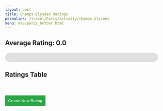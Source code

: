 ```yaml
---
layout: post 
title: Champs-Élysées Ratings
permalink: /travel/Paris/activity/champs_elysees
menu: nav/paris_hotbar.html
---
```



<div id="rating-display">
    <h2>Average Rating: 0.0</h2>
</div>

<div id="rating-bar-container">
    <div id="rating-bar" class="rating-bar"></div>
    <span id="rating-bar-text" class="rating-bar-text">0/10</span>
</div>

<h2>Ratings Table</h2>
<table id="ratings-table" class="ratings-table">
    <!-- Table content will be dynamically added here -->
</table>

<button id="createNewRatingBtn" class="create-rating-btn">Create New Rating</button>

<style>
    .ratings-table {
        width: 100%;
        border-collapse: collapse;
        margin-top: 20px;
    }

    .ratings-table th,
    .ratings-table td {
        border: 1px solid #ddd;
        padding: 8px;
        text-align: left;
    }

    .ratings-table th {
        background-color: #f2f2f2;
        color: #000;
    }

    .edit-rating-input {
        width: 50px;
        text-align: center;
    }

    .action-btn {
        background-color: #007bff;
        color: white;
        padding: 5px 10px;
        border: none;
        cursor: pointer;
    }

    .action-btn:hover {
        background-color: #0056b3;
    }

    .create-rating-btn {
        background-color: #28a745;
        color: white;
        padding: 10px;
        border: none;
        cursor: pointer;
        margin-top: 20px;
    }

    .create-rating-btn:hover {
        background-color: #218838;
    }
    #rating-bar-container {
        position: relative;
        width: 100%;
        background-color: #e0e0e0;
        border-radius: 25px;
        overflow: hidden;
        height: 30px;
        margin-top: 20px;
    }

    .rating-bar {
        height: 100%;
        background-color: #6a0dad; /* Purple color */
        width: 0;
        transition: width 0.5s ease-in-out;
    }

    .rating-bar-text {
        position: absolute;
        width: 100%;
        text-align: center;
        line-height: 30px;
        color: white;
        font-weight: bold;
    }
</style>

<script type="module">
    import { pythonURI, fetchOptions } from '{{site.baseurl}}/assets/js/api/config.js';

    const POST_ID = 5; // Static Post ID for Champs-Élysées

    // Fetch and display the overall rating for Champs-Élysées
    async function fetchAndDisplayRating() {
        try {
            const response = await fetch(`${pythonURI}/api/rate?post_id=${POST_ID}`, fetchOptions);
            const data = await response.json();

            const totalRating = data.reduce((sum, rating) => sum + rating.rating, 0);
            const averageRating = (totalRating / data.length).toFixed(2);
            document.querySelector('#rating-display h2').textContent = `Average Rating for Champs-Élyséese: ${averageRating}`;

            // Update the rating bar
            const ratingBar = document.getElementById('rating-bar');
            const ratingBarText = document.getElementById('rating-bar-text');
            const ratingPercentage = (averageRating / 10) * 100;
            ratingBar.style.width = `${ratingPercentage}%`;
            ratingBarText.textContent = `${averageRating}/10`;
        } catch (error) {
            console.error("Error fetching rating:", error);
            document.getElementById('rating-display').textContent = "Failed to load rating.";
        }
    }

    // Submit a new rating
    async function submitRate(rating) {
        try {
            await fetch(`${pythonURI}/api/rate`, {
                ...fetchOptions,
                method: 'POST',
                headers: { 'Content-Type': 'application/json' },
                body: JSON.stringify({ post_id: POST_ID, rating: rating }),
            });

            fetchAndDisplayRating(); // Refresh the rating display
            createRatingsTable(); // Refresh the table
        } catch (error) {
            console.error("Error creating new rating:", error);
        }
    }

    // Update a rating
    // Update the rating
    
    async function updateRate(index, newRating) {
        console.log(index)
        try {
            const response = await fetch(`${pythonURI}/api/rate`, {
                method: 'PUT',
                headers: { 
                    'Accept': 'application/json',
                    'Content-Type': 'application/json',
                },
                body: JSON.stringify({
                    rating_id: index.rating_id,  // Use the correct ID for the rating to update
                    rating: newRating  // Pass the new rating value
                }),
                credentials: 'include',  // This ensures that cookies and session info are included
            });

            if (!response.ok) {
                console.error('Failed to update rating:', response.statusText);
                /*
                console.error(index);
                console.log(index);
                */
                return;
            }

            // Refresh the rating display and table
            fetchAndDisplayRating();
            createRatingsTable();
        } catch (error) {
            console.error("Error updating rating:", error);
        }
    }

    // Delete a rating
    async function deleteRate(index) {
        try {
            // Sending DELETE request with post_id to delete a specific rating
            await fetch(`${pythonURI}/api/rate`, {
                ...fetchOptions,
                method: 'DELETE',
                headers: { 
                    'Accept': 'application/json',
                    'Content-Type': 'application/json'
                },
                body: JSON.stringify({ rating_id: index.rating_id }),  // Use rating_id from the backend response
            });

            // Refresh the rating display and table
            fetchAndDisplayRating();
            createRatingsTable();
        } catch (error) {
            console.error("Error deleting rating:", error);
        }
    }
    

    // Dynamically create the ratings table
    async function createRatingsTable() {
        const table = document.getElementById("ratings-table");
        table.innerHTML = ""; // Clear existing table content

        try {
            const response = await fetch(`${pythonURI}/api/rate?post_id=${POST_ID}`, fetchOptions);
            const data = await response.json();

            if (data.length === 0) {
                table.innerHTML = "<tr><td colspan='3'>No ratings available.</td></tr>";
                return;
            }

            // Create table header
            const header = document.createElement("thead");
            header.innerHTML = `
                <tr>
                    <th>Rating</th>
                    <th>User ID</th>
                    <th>Actions</th>
                </tr>`;
            table.appendChild(header);

            // Create table body
            const body = document.createElement("tbody");
            data.forEach((rating, index) => {
                const row = document.createElement("tr");

                row.innerHTML = `
                    <td>${rating.rating}</td>
                    <td>${rating.username}</td>
                    <td>
                        <button class="action-btn" id="update-btn-${index}">Update</button>
                        <button class="action-btn" id="delete-btn-${index}">Delete</button>
                    </td>
                `;

                body.appendChild(row);
            });
            table.appendChild(body);

            // Bind event listeners dynamically after elements are added
            data.forEach((rating, index) => {
                const updateButton = document.getElementById(`update-btn-${index}`);
                const deleteButton = document.getElementById(`delete-btn-${index}`);

                // Ensure buttons exist before attaching event listeners
                if (updateButton) {
                    updateButton.addEventListener("click", () => handleUpdate(rating));
                }
                if (deleteButton) {
                    deleteButton.addEventListener("click", () => handleDelete(rating));
                }
            });

        } catch (error) {
            console.error("Error fetching ratings:", error);
            table.innerHTML = "<tr><td colspan='3'>Failed to load ratings.</td></tr>";
        }
    }

    // Prompt the user to update a rating
    async function handleUpdate(rating) {
        const newRating = prompt("Enter a new rating (1-10):");
        if (newRating >= 1 && newRating <= 10) {
            await updateRate(rating, newRating);
        } else {
            alert("Please enter a valid rating (1-10).");
        }
    }

    // Handle delete rating
    async function handleDelete(rating) {
        const confirmDelete = confirm("Are you sure you want to delete this rating?");
        if (confirmDelete) {
            await deleteRate(rating);
        }
    }

    // Handle new rating creation
    document.getElementById("createNewRatingBtn").addEventListener("click", async () => {
        const rating = prompt("Enter a new rating (1-10):");
        if (rating >= 1 && rating <= 10) {
            await submitRate(rating);
        } else {
            alert("Please enter a valid rating (1-10).");
        }
    });

    // Initialize the app
    fetchAndDisplayRating();
    createRatingsTable();
</script>
